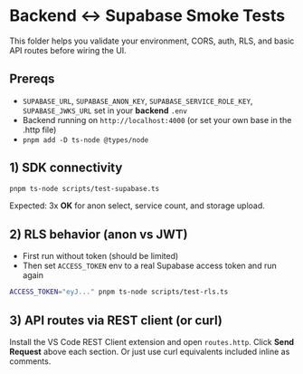 # Backend ↔ Supabase Smoke Tests

This folder helps you validate your environment, CORS, auth, RLS, and basic API routes before wiring the UI.

## Prereqs
- `SUPABASE_URL`, `SUPABASE_ANON_KEY`, `SUPABASE_SERVICE_ROLE_KEY`, `SUPABASE_JWKS_URL` set in your **backend** `.env`
- Backend running on `http://localhost:4000` (or set your own base in the .http file)
- `pnpm add -D ts-node @types/node`

## 1) SDK connectivity
```bash
pnpm ts-node scripts/test-supabase.ts
```
Expected: 3x **OK** for anon select, service count, and storage upload.

## 2) RLS behavior (anon vs JWT)
- First run without token (should be limited)
- Then set `ACCESS_TOKEN` env to a real Supabase access token and run again

```bash
ACCESS_TOKEN="eyJ..." pnpm ts-node scripts/test-rls.ts
```

## 3) API routes via REST client (or curl)
Install the VS Code REST Client extension and open `routes.http`. Click **Send Request** above each section.
Or just use curl equivalents included inline as comments.
